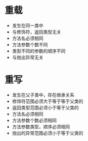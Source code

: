 # 重载
* 发生在同一类中
* 与修饰符，返回类型无关
* 方法名必须相同
* 方法参数个数不同
* 类型不同的参数的顺序不同
* 与抛出异常无关

# 重写
* 发生在父子类中，存在继承关系
* 修饰符范围必须大于等于等于父类的
* 返回类型范围必须小于等于父类的
* 方法名必须相同
* 方法参数个数必须相同
* 方法参数类型，顺序必须相同
* 抛出的异常范围必须小于等于父类的